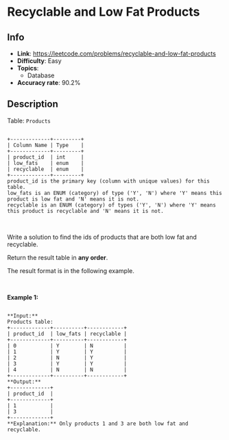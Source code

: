 # Recyclable and Low Fat Products

## Info  
- **Link**: https://leetcode.com/problems/recyclable-and-low-fat-products
- **Difficulty**: Easy  
- **Topics**:   
    - Database
- **Accuracy rate**: 90.2%  

## Description  
    
Table: `Products`



```

+-------------+---------+
| Column Name | Type    |
+-------------+---------+
| product_id  | int     |
| low_fats    | enum    |
| recyclable  | enum    |
+-------------+---------+
product_id is the primary key (column with unique values) for this table.
low_fats is an ENUM (category) of type ('Y', 'N') where 'Y' means this product is low fat and 'N' means it is not.
recyclable is an ENUM (category) of types ('Y', 'N') where 'Y' means this product is recyclable and 'N' means it is not.
```

 


Write a solution to find the ids of products that are both low fat and recyclable.


Return the result table in **any order**.


The result format is in the following example.


 


**Example 1:**



```

**Input:** 
Products table:
+-------------+----------+------------+
| product_id  | low_fats | recyclable |
+-------------+----------+------------+
| 0           | Y        | N          |
| 1           | Y        | Y          |
| 2           | N        | Y          |
| 3           | Y        | Y          |
| 4           | N        | N          |
+-------------+----------+------------+
**Output:** 
+-------------+
| product_id  |
+-------------+
| 1           |
| 3           |
+-------------+
**Explanation:** Only products 1 and 3 are both low fat and recyclable.

```

  
    